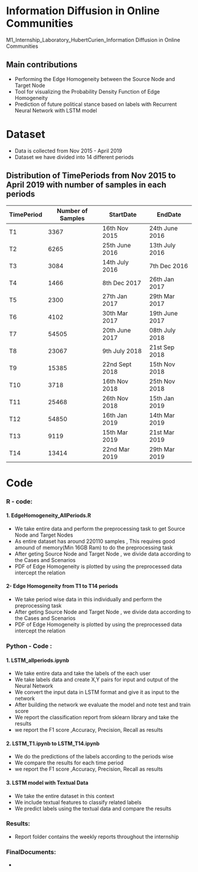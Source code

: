 
# Information Diffusion in Online Communities
M1_Internship_Laboratory_HubertCurien_Information Diffusion in Online Communities

## Main contributions

- Performing the Edge Homogeneity between the Source Node and Target Node 
- Tool for visualizing the Probability Density Function of Edge Homogeneity
- Prediction of future political stance based on labels with Recurrent Neural Network with LSTM model

# Dataset 
* Data is collected from Nov 2015 - April 2019
* Dataset we have divided into 14 different periods 

## Distribution of TimePeriods from Nov 2015 to April 2019 with number of samples in each periods

| TimePeriod | Number of Samples | StartDate | EndDate |
|------------|-------------------| --------- | ------- |
|T1| 3367| 16th Nov 2015 | 24th June 2016 |
|T2| 6265| 25th June 2016 | 13th July 2016|
|T3| 3084| 14th July 2016 | 7th Dec 2016 |
|T4| 1466| 8th Dec 2017 | 26th Jan 2017 |
|T5| 2300| 27th Jan 2017 | 29th Mar 2017 |
|T6| 4102 | 30th Mar 2017 | 19th June 2017 |
|T7| 54505| 20th June 2017 | 08th July 2018 |
|T8| 23067| 9th July 2018 | 21st Sep 2018 |
|T9| 15385| 22nd Sept 2018 |15th Nov 2018|
|T10| 3718| 16th Nov 2018 | 25th Nov 2018 |
|T11| 25468| 26th Nov 2018 | 15th Jan 2019 |
|T12| 54850| 16th Jan 2019 | 14th Mar 2019 |
|T13| 9119 | 15th Mar 2019  | 21st Mar 2019 |
|T14| 13414| 22nd Mar 2019 | 29th Mar 2019|


# Code
### R - code:

#### 1. EdgeHomogeneity_AllPeriods.R

- We take entire data and perform the preprocessing task to get Source Node and Target Nodes
- As entire dataset has around 220110 samples , This requires good amound of memory(Min 16GB Ram) to do the preprocessing task
- After geting Source Node and Target Node , we divide data according to the Cases and Scenarios
- PDF of Edge Homogeneity is plotted by using the preprocessed data intercept the relation

#### 2- Edge Homogeneity from T1 to T14 periods

- We take period wise data in this individually and perform the preprocessing task
- After geting Source Node and Target Node , we divide data according to the Cases and Scenarios
- PDF of Edge Homogeneity is plotted by using the preprocessed data intercept the relation


### Python - Code :

#### 1. LSTM_allperiods.ipynb

- We take entire data and take the labels of the each user 
- We take labels data and create X,Y pairs for input and output of the Neural Network
- We convert the input data in LSTM format and give it as input to the network
- After building the network we evaluate the model and note test and train score
- We report the classification report from sklearn library and take the results
- we report the F1 score ,Accuracy, Precision, Recall as results


#### 2. LSTM_T1.ipynb to LSTM_T14.ipynb

- We do the predictions of the labels according to the periods wise
- We compare the results for each time period
- we report the F1 score ,Accuracy, Precision, Recall as results

#### 3. LSTM model with Textual Data

- We take the entire dataset in this context
- We include textual features to classify related labels
- We predict labels using the textual data and compare the results


### Results:

- Report folder contains the weekly reports throughout the internship

### FinalDocuments:
- 
